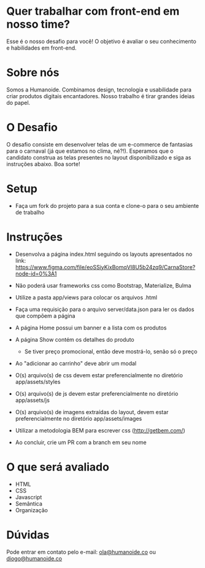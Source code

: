 # Quer trabalhar com front-end em nosso time?

Esse é o nosso desafio para você!
O objetivo é avaliar o seu conhecimento e habilidades em front-end.

# Sobre nós

Somos a Humanoide. Combinamos design, tecnologia e usabilidade para criar produtos digitais encantadores. Nosso trabalho é tirar grandes ideias do papel.

# O Desafio

O desafio consiste em desenvolver telas de um e-commerce de fantasias para o carnaval (já que estamos no clima, né?!). Esperamos que o candidato construa as telas presentes no layout disponibilizado e siga as instruções abaixo. Boa sorte!

# Setup

* Faça um fork do projeto para a sua conta e clone-o para o seu ambiente de trabalho

# Instruções

* Desenvolva a página index.html seguindo os layouts apresentados no link: https://www.figma.com/file/eoSSiyKixBomqVI8U5b24zq9/CarnaStore?node-id=0%3A1

* Não poderá usar frameworks css como Bootstrap, Materialize, Bulma
* Utilize a pasta app/views para colocar os arquivos .html

* Faça uma requisição para o arquivo server/data.json para ler os dados que compõem a página
* A página Home possui um banner e a lista com os produtos
* A página Show contém os detalhes do produto
    * Se tiver preço promocional, então deve mostrá-lo, senão só o preço
* Ao "adicionar ao carrinho" deve abrir um modal

* O(s) arquivo(s) de css devem estar preferencialmente no diretório app/assets/styles
* O(s) arquivo(s) de js devem estar preferencialmente no diretório app/assets/js
* O(s) arquivo(s) de imagens extraídas do layout, devem estar preferencialmente no diretório app/assets/images
* Utilizar a metodologia BEM para escrever css (http://getbem.com/)
* Ao concluir, crie um PR com a branch em seu nome

# O que será avaliado

* HTML
* CSS
* Javascript
* Semântica
* Organização

# Dúvidas

Pode entrar em contato pelo e-mail: ola@humanoide.co ou diogo@humanoide.co
